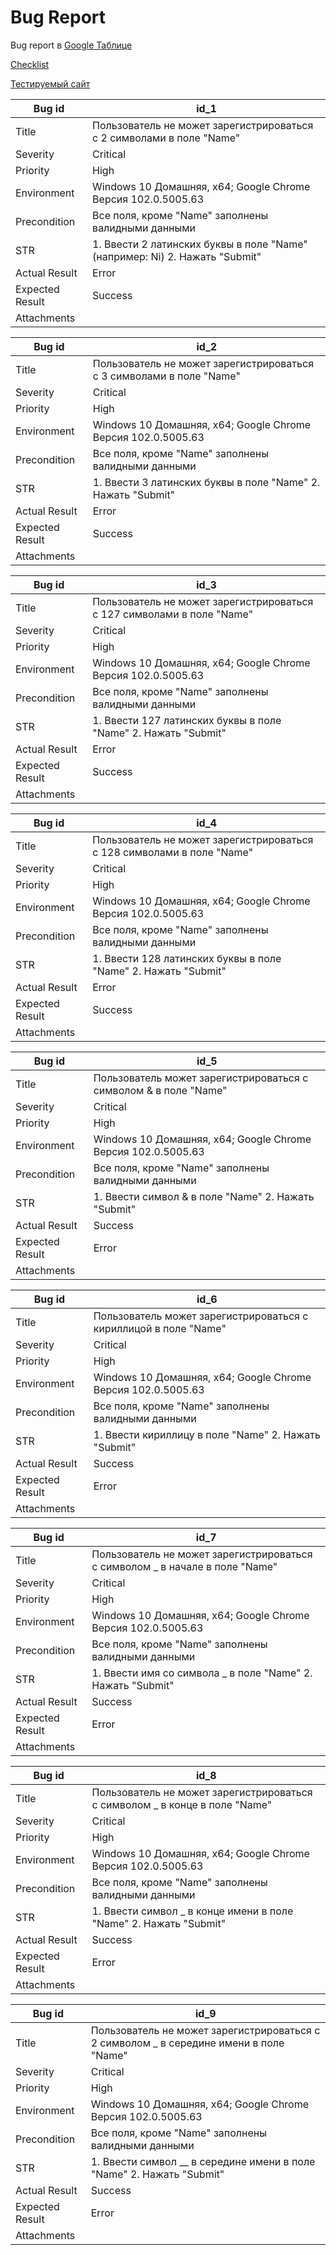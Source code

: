 # Bug Report

Bug report в [Google Таблице](https://docs.google.com/spreadsheets/d/1P9NU0PIWAzhoHew6rp0UjliQeoO1vB7uqCFw2a2fZR8/edit#gid=1947573212)

[Checklist](https://github.com/Baray44/QA_Slack/blob/master/TestDocumentation/checklist.md)

[Тестируемый сайт](http://itcareer.pythonanywhere.com/)

Bug id | id_1
---|---
Title|	Пользователь не может зарегистрироваться с 2 символами в поле "Name"
Severity|	Critical
Priority|	High
Environment	| Windows 10 Домашняя, x64; Google Chrome Версия 102.0.5005.63
Precondition|	Все поля, кроме "Name" заполнены валидными данными
STR	| 1. Ввести 2 латинских буквы в поле "Name" (например: Ni) 2. Нажать "Submit"
Actual Result	|Error
Expected Result	|Success
Attachments |
	
	
Bug id|	id_2
---|---
Title|	Пользователь не может зарегистрироваться с 3 символами в поле "Name"
Severity|	Critical
Priority|	High
Environment|	Windows 10 Домашняя, x64; Google Chrome Версия 102.0.5005.63
Precondition|	Все поля, кроме "Name" заполнены валидными данными
STR|	1. Ввести 3 латинских буквы в поле "Name" 2. Нажать "Submit"
Actual Result|	Error
Expected Result|	Success
Attachments	|
	
	
Bug id|	id_3
---|---
Title|	Пользователь не может зарегистрироваться с 127 символами в поле "Name"
Severity|	Critical
Priority|	High
Environment|	Windows 10 Домашняя, x64; Google Chrome Версия 102.0.5005.63
Precondition|	Все поля, кроме "Name" заполнены валидными данными
STR	|1. Ввести 127 латинских буквы в поле "Name" 2. Нажать "Submit"
Actual Result|	Error
Expected Result|	Success
Attachments	|

Bug id|	id_4
---|---
Title|	Пользователь не может зарегистрироваться с 128 символами в поле "Name"
Severity	|Critical
Priority|	High
Environment	|Windows 10 Домашняя, x64; Google Chrome Версия 102.0.5005.63
Precondition|	Все поля, кроме "Name" заполнены валидными данными
STR|	1. Ввести 128 латинских буквы в поле "Name" 2. Нажать "Submit"
Actual Result	|Error
Expected Result	|Success
Attachments	|
	
	
Bug id|	id_5
---|---
Title	|Пользователь может зарегистрироваться с символом & в поле "Name"
Severity|	Critical
Priority|	High
Environment	|Windows 10 Домашняя, x64; Google Chrome Версия 102.0.5005.63
Precondition|	Все поля, кроме "Name" заполнены валидными данными
STR	|1. Ввести символ & в поле "Name" 2. Нажать "Submit"
Actual Result|	Success
Expected Result|	Error
Attachments	|
	
	
Bug id	|id_6
---|---
Title|	Пользователь может зарегистрироваться с кириллицой в поле "Name"
Severity|	Critical
Priority	|High
Environment|	Windows 10 Домашняя, x64; Google Chrome Версия 102.0.5005.63
Precondition|	Все поля, кроме "Name" заполнены валидными данными
STR|	1. Ввести кириллицу в поле "Name" 2. Нажать "Submit"
Actual Result|	Success
Expected Result|	Error
Attachments|	
	
	
Bug id|	id_7
---|---
Title	|Пользователь не может зарегистрироваться с символом _ в начале в поле "Name"
Severity|	Critical
Priority|	High
Environment|	Windows 10 Домашняя, x64; Google Chrome Версия 102.0.5005.63
Precondition|	Все поля, кроме "Name" заполнены валидными данными
STR|	1. Ввести имя со символа _ в поле "Name" 2. Нажать "Submit"
Actual Result	|Success
Expected Result|	Error
Attachments	|
	
	
Bug id|	id_8
---|---
Title|	Пользователь не может зарегистрироваться с символом _ в конце в поле "Name"
Severity|	Critical
Priority|	High
Environment	|Windows 10 Домашняя, x64; Google Chrome Версия 102.0.5005.63
Precondition|	Все поля, кроме "Name" заполнены валидными данными
STR|	1. Ввести символ _ в конце имени в поле "Name" 2. Нажать "Submit"
Actual Result|	Success
Expected Result|	Error
Attachments	|
	
	
Bug id|	id_9
---|---
Title|	Пользователь не может зарегистрироваться с 2 символом _ в середине имени в поле "Name"
Severity|	Critical
Priority|	High
Environment	|Windows 10 Домашняя, x64; Google Chrome Версия 102.0.5005.63
Precondition|	Все поля, кроме "Name" заполнены валидными данными
STR	|1. Ввести символ __ в середине имени в поле "Name" 2. Нажать "Submit"
Actual Result|	Success
Expected Result	|Error
Attachments	|